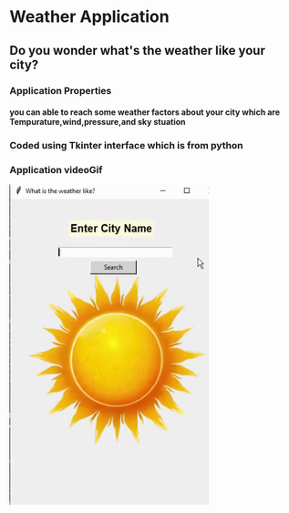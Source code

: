 <h1>Weather Application</h1>

<h2>Do you wonder what's the weather like your city?</h2>

<h3>Application Properties</h2>

<h4>you can able to reach some weather factors about your city which are
Tempurature,wind,pressure,and sky stuation
</h4>

<h3>Coded using Tkinter interface which is from python</h2>

<h3>Application videoGif</h2>

![](Weather_video.gif)



